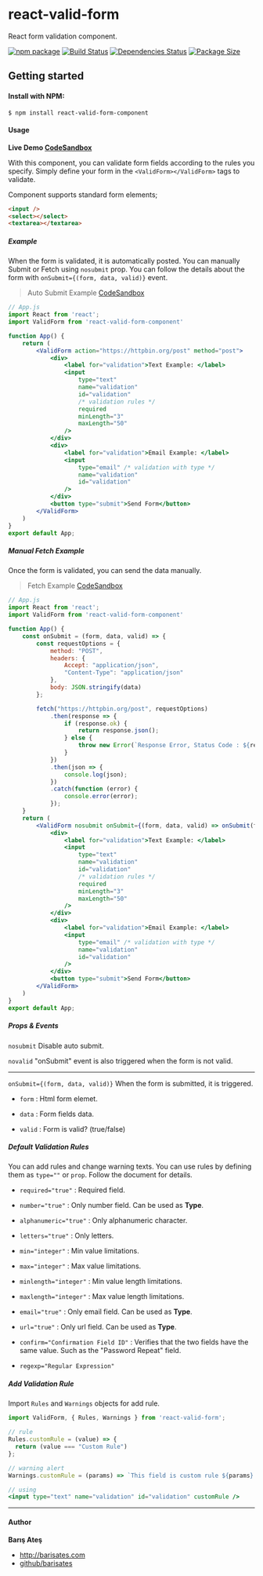 # react-valid-form
React form validation component.

[![npm package][npm-image]][npm-url]
[![Build Status][travis-image]][travis-url]
[![Dependencies Status][david-image]][david-url]
[![Package Size][bundlephobia-image]][bundlephobia-url]

## Getting started

#### Install with NPM:

```
$ npm install react-valid-form-component
```

#### Usage

**Live Demo [CodeSandbox](https://codesandbox.io/s/react-valid-form-9fkx7 "CodeSandbox")**

With this component, you can validate form fields according to the rules you specify. Simply define your form in the ```<ValidForm></ValidForm>``` tags to validate.

Component supports standard form elements;
```html
<input />
<select></select>
<textarea></textarea>
```

##### Example

When the form is validated, it is automatically posted. You can manually Submit or Fetch using ```nosubmit``` prop.
You can follow the details about the form with ```onSubmit={(form, data, valid)}``` event.

> Auto Submit Example [CodeSandbox](https://codesandbox.io/s/auto-submit-example-9zdpi "CodeSandbox")

```jsx
// App.js
import React from 'react';
import ValidForm from 'react-valid-form-component'

function App() {
    return (
        <ValidForm action="https://httpbin.org/post" method="post">
            <div>
                <label for="validation">Text Example: </label>
                <input
                    type="text"
                    name="validation"
                    id="validation"
                    /* validation rules */
                    required
                    minLength="3"
                    maxLength="50"
                />
            </div>
            <div>
                <label for="validation">Email Example: </label>
                <input
                    type="email" /* validation with type */
                    name="validation"
                    id="validation"
                />
            </div>
            <button type="submit">Send Form</button>
        </ValidForm>
    )
}
export default App;
```

##### Manual Fetch Example

Once the form is validated, you can send the data manually.

> Fetch Example [CodeSandbox](https://codesandbox.io/s/fetch-example-4kqoy "CodeSandbox")

```jsx
// App.js
import React from 'react';
import ValidForm from 'react-valid-form-component'

function App() {
    const onSubmit = (form, data, valid) => {
        const requestOptions = {
            method: "POST",
            headers: {
                Accept: "application/json",
                "Content-Type": "application/json"
            },
            body: JSON.stringify(data)
        };

        fetch("https://httpbin.org/post", requestOptions)
            .then(response => {
                if (response.ok) {
                    return response.json();
                } else {
                    throw new Error(`Response Error, Status Code : ${response.status}`);
                }
            })
            .then(json => {
                console.log(json);
            })
            .catch(function (error) {
                console.error(error);
            });
    }
    return (
        <ValidForm nosubmit onSubmit={(form, data, valid) => onSubmit(form, data, valid)}>
            <div>
                <label for="validation">Text Example: </label>
                <input
                    type="text"
                    name="validation"
                    id="validation"
                    /* validation rules */
                    required
                    minLength="3"
                    maxLength="50"
                />
            </div>
            <div>
                <label for="validation">Email Example: </label>
                <input
                    type="email" /* validation with type */
                    name="validation"
                    id="validation"
                />
            </div>
            <button type="submit">Send Form</button>
        </ValidForm>
    )
}
export default App;
```
##### Props & Events

```nosubmit``` Disable auto submit.

```novalid``` "onSubmit" event is also triggered when the form is not valid.

----
```onSubmit={(form, data, valid)}``` When the form is submitted, it is triggered.

- ```form``` : Html form elemet.

- ```data``` : Form fields data.

- ```valid``` : Form is valid? (true/false)

##### Default Validation Rules

You can add rules and change warning texts. You can use rules by defining them as ```type=""``` or ```prop```. Follow the document for details.

- ```required="true"``` : Required field. 

- ```number="true"``` : Only number field. Can be used as **Type**.

- ```alphanumeric="true"``` : Only alphanumeric character.

- ```letters="true"``` : Only letters.

- ```min="integer"``` : Min value limitations.

- ```max="integer"``` :  Max value limitations.

- ```minlength="integer"``` : Min value length limitations.

- ```maxlength="integer"``` : Max value length limitations.

- ```email="true"``` : Only email field. Can be used as **Type**.

- ```url="true"``` : Only url field. Can be used as **Type**.

- ```confirm="Confirmation Field ID"``` : Verifies that the two fields have the same value. Such as the "Password Repeat" field.

- ```regexp="Regular Expression"```

##### Add Validation Rule

Import ```Rules``` and ```Warnings``` objects for add rule.

```jsx
import ValidForm, { Rules, Warnings } from 'react-valid-form';

// rule
Rules.customRule = (value) => {
  return (value === "Custom Rule")
};

// warning alert
Warnings.customRule = (params) => `This field is custom rule ${params}.`

// using
<input type="text" name="validation" id="validation" customRule />
```
------------
#### Author

**Barış Ateş**
 - http://barisates.com
 - [github/barisates](https://github.com/barisates "github/barisates")

[npm-image]:https://img.shields.io/npm/v/react-valid-form-component.svg
[npm-url]:https://www.npmjs.com/package/react-valid-form-component
[travis-image]:https://travis-ci.org/barisates/react-valid-form.svg?branch=master
[travis-url]:https://travis-ci.org/barisates/react-valid-form
[david-image]:https://david-dm.org/barisates/react-valid-form.svg
[david-url]:https://david-dm.org/barisates/react-valid-form
[bundlephobia-image]:https://badgen.net/bundlephobia/minzip/react-valid-form-component
[bundlephobia-url]:https://bundlephobia.com/result?p=react-valid-form-component
